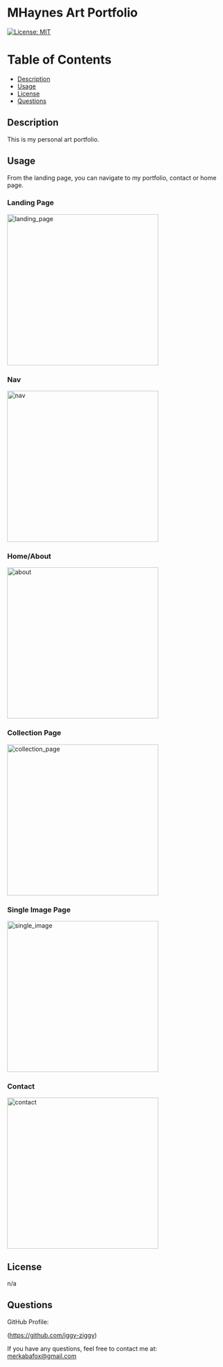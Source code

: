 # MHaynes Art Portfolio

[![License: MIT](https://img.shields.io/badge/License-MIT-yellow.svg)](https://opensource.org/licenses/MIT)


# Table of Contents

* [Description](#description)
* [Usage](#usage)
* [License](#license)
* [Questions](#questions)


## Description

This is my personal art portfolio.

## Usage

From the landing page, you can navigate to my portfolio, contact or home page.

### Landing Page
<img width="350" alt="landing_page" src="https://github.com/iggy-ziggy/MHaynes_Art_Portfolio/assets/128410000/83522121-b8c9-4927-a261-71cd89dcba8c">

### Nav
<img width="350" alt="nav" src="https://github.com/iggy-ziggy/MHaynes_Art_Portfolio/assets/128410000/911afbd8-0a04-4e69-b749-674ea2c37d33">

### Home/About
<img width="350" alt="about" src="https://github.com/iggy-ziggy/MHaynes_Art_Portfolio/assets/128410000/e2236478-5693-4750-a1b3-9f542d7b6a4e">

### Collection Page
<img width="350" alt="collection_page" src="https://github.com/iggy-ziggy/MHaynes_Art_Portfolio/assets/128410000/84cb9ca4-af91-4522-874d-f301ff001c4a">

### Single Image Page
<img width="350" alt="single_image" src="https://github.com/iggy-ziggy/MHaynes_Art_Portfolio/assets/128410000/e706bfdc-22a0-415f-b51e-3624aeb52d9b">

### Contact
<img width="350" alt="contact" src="https://github.com/iggy-ziggy/MHaynes_Art_Portfolio/assets/128410000/a69cede2-2d11-4c0d-93a2-54d7a82b6d22">


## License

n/a

## Questions

GitHub Profile: 

(https://github.com/iggy-ziggy)

If you have any questions, feel free to contact me at:
merkabafox@gmail.com

